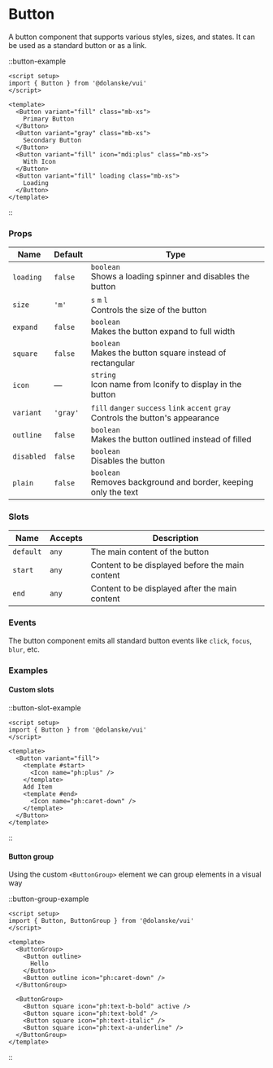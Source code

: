 # Button

A button component that supports various styles, sizes, and states. It can be used as a standard button or as a link.

::button-example

```vue
<script setup>
import { Button } from '@dolanske/vui'
</script>

<template>
  <Button variant="fill" class="mb-xs">
    Primary Button
  </Button>
  <Button variant="gray" class="mb-xs">
    Secondary Button
  </Button>
  <Button variant="fill" icon="mdi:plus" class="mb-xs">
    With Icon
  </Button>
  <Button variant="fill" loading class="mb-xs">
    Loading
  </Button>
</template>
```

::

### Props

| Name       | Default  | Type                                                                                   |
| ---------- | -------- | -------------------------------------------------------------------------------------- |
| `loading`  | `false`  | `boolean` <br> Shows a loading spinner and disables the button                         |
| `size`     | `'m'`    | `s` `m` `l` <br> Controls the size of the button                                       |
| `expand`   | `false`  | `boolean` <br> Makes the button expand to full width                                   |
| `square`   | `false`  | `boolean` <br> Makes the button square instead of rectangular                          |
| `icon`     | —        | `string` <br> Icon name from Iconify to display in the button                          |
| `variant`  | `'gray'` | `fill` `danger` `success` `link` `accent` `gray` <br> Controls the button's appearance |
| `outline`  | `false`  | `boolean` <br> Makes the button outlined instead of filled                             |
| `disabled` | `false`  | `boolean` <br> Disables the button                                                     |
| `plain`    | `false`  | `boolean` <br> Removes background and border, keeping only the text                    |

### Slots

| Name      | Accepts | Description                                     |
| --------- | ------- | ----------------------------------------------- |
| `default` | `any`   | The main content of the button                  |
| `start`   | `any`   | Content to be displayed before the main content |
| `end`     | `any`   | Content to be displayed after the main content  |

### Events

The button component emits all standard button events like `click`, `focus`, `blur`, etc.

### Examples

#### Custom slots

::button-slot-example

```vue
<script setup>
import { Button } from '@dolanske/vui'
</script>

<template>
  <Button variant="fill">
    <template #start>
      <Icon name="ph:plus" />
    </template>
    Add Item
    <template #end>
      <Icon name="ph:caret-down" />
    </template>
  </Button>
</template>
```

::

#### Button group

Using the custom `<ButtonGroup>` element we can group elements in a visual way

::button-group-example

```vue
<script setup>
import { Button, ButtonGroup } from '@dolanske/vui'
</script>

<template>
  <ButtonGroup>
    <Button outline>
      Hello
    </Button>
    <Button outline icon="ph:caret-down" />
  </ButtonGroup>

  <ButtonGroup>
    <Button square icon="ph:text-b-bold" active />
    <Button square icon="ph:text-bold" />
    <Button square icon="ph:text-italic" />
    <Button square icon="ph:text-a-underline" />
  </ButtonGroup>
</template>
```

::

